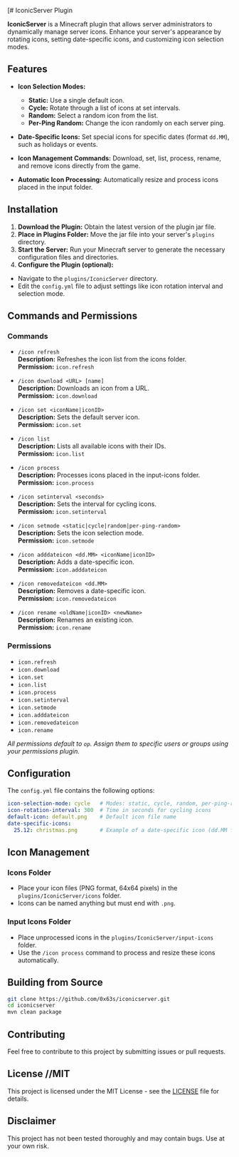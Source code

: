 [# IconicServer Plugin

**IconicServer** is a Minecraft plugin that allows server administrators to dynamically manage server icons. Enhance your server's appearance by rotating icons, setting date-specific icons, and customizing icon selection modes.

## Features

- **Icon Selection Modes:**
  - **Static:** Use a single default icon.
  - **Cycle:** Rotate through a list of icons at set intervals.
  - **Random:** Select a random icon from the list.
  - **Per-Ping Random:** Change the icon randomly on each server ping.

- **Date-Specific Icons:** Set special icons for specific dates (format `dd.MM`), such as holidays or events.

- **Icon Management Commands:** Download, set, list, process, rename, and remove icons directly from the game.

- **Automatic Icon Processing:** Automatically resize and process icons placed in the input folder.

## Installation

1. **Download the Plugin:** Obtain the latest version of the plugin jar file.
2. **Place in Plugins Folder:** Move the jar file into your server's `plugins` directory.
3. **Start the Server:** Run your Minecraft server to generate the necessary configuration files and directories.
4. **Configure the Plugin (optional):**
- Navigate to the `plugins/IconicServer` directory.
- Edit the `config.yml` file to adjust settings like icon rotation interval and selection mode.

## Commands and Permissions

### Commands

- `/icon refresh`  
  **Description:** Refreshes the icon list from the icons folder.  
  **Permission:** `icon.refresh`

- `/icon download <URL> [name]`  
  **Description:** Downloads an icon from a URL.  
  **Permission:** `icon.download`

- `/icon set <iconName|iconID>`  
  **Description:** Sets the default server icon.  
  **Permission:** `icon.set`

- `/icon list`  
  **Description:** Lists all available icons with their IDs.  
  **Permission:** `icon.list`

- `/icon process`  
  **Description:** Processes icons placed in the input-icons folder.  
  **Permission:** `icon.process`

- `/icon setinterval <seconds>`  
  **Description:** Sets the interval for cycling icons.  
  **Permission:** `icon.setinterval`

- `/icon setmode <static|cycle|random|per-ping-random>`  
  **Description:** Sets the icon selection mode.  
  **Permission:** `icon.setmode`

- `/icon adddateicon <dd.MM> <iconName|iconID>`  
  **Description:** Adds a date-specific icon.  
  **Permission:** `icon.adddateicon`

- `/icon removedateicon <dd.MM>`  
  **Description:** Removes a date-specific icon.  
  **Permission:** `icon.removedateicon`

- `/icon rename <oldName|iconID> <newName>`  
  **Description:** Renames an existing icon.  
  **Permission:** `icon.rename`

### Permissions

- `icon.refresh`
- `icon.download`
- `icon.set`
- `icon.list`
- `icon.process`
- `icon.setinterval`
- `icon.setmode`
- `icon.adddateicon`
- `icon.removedateicon`
- `icon.rename`

_All permissions default to `op`. Assign them to specific users or groups using your permissions plugin._

## Configuration

The `config.yml` file contains the following options:

```yaml
icon-selection-mode: cycle   # Modes: static, cycle, random, per-ping-random
icon-rotation-interval: 300  # Time in seconds for cycling icons
default-icon: default.png    # Default icon file name
date-specific-icons:
  25.12: christmas.png       # Example of a date-specific icon (dd.MM format)
```

## Icon Management

### Icons Folder

- Place your icon files (PNG format, 64x64 pixels) in the `plugins/IconicServer/icons` folder.
- Icons can be named anything but must end with `.png`.

### Input Icons Folder

- Place unprocessed icons in the `plugins/IconicServer/input-icons` folder.
- Use the `/icon process` command to process and resize these icons automatically.

## Building from Source

```bash
git clone https://github.com/0x63s/iconicserver.git
cd iconicserver
mvn clean package
```

## Contributing
Feel free to contribute to this project by submitting issues or pull requests.

## License //MIT

This project is licensed under the MIT License - see the [LICENSE](LICENSE) file for details.


## Disclaimer
This project has not been tested thoroughly and may contain bugs. Use at your own risk.



